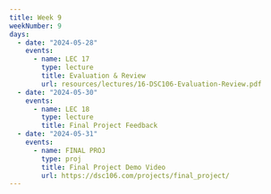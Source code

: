 ```yaml
---
title: Week 9
weekNumber: 9
days:
  - date: "2024-05-28"
    events:
      - name: LEC 17
        type: lecture
        title: Evaluation & Review
        url: resources/lectures/16-DSC106-Evaluation-Review.pdf
  - date: "2024-05-30"
    events:
      - name: LEC 18
        type: lecture
        title: Final Project Feedback
  - date: "2024-05-31"
    events:
      - name: FINAL PROJ
        type: proj
        title: Final Project Demo Video
        url: https://dsc106.com/projects/final_project/
---
```

